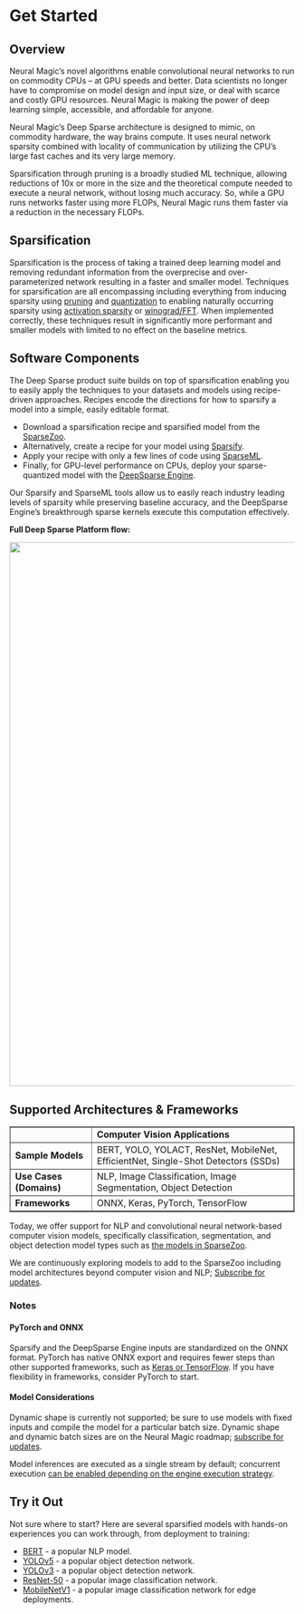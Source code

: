 <!--
Copyright (c) 2021 - present / Neuralmagic, Inc. All Rights Reserved.

Licensed under the Apache License, Version 2.0 (the "License");
you may not use this file except in compliance with the License.
You may obtain a copy of the License at

   http://www.apache.org/licenses/LICENSE-2.0

Unless required by applicable law or agreed to in writing,
software distributed under the License is distributed on an "AS IS" BASIS,
WITHOUT WARRANTIES OR CONDITIONS OF ANY KIND, either express or implied.
See the License for the specific language governing permissions and
limitations under the License.
-->

# Get Started

## Overview

Neural Magic’s novel algorithms enable convolutional neural networks to run on commodity CPUs – at GPU speeds and better. Data scientists no longer have to compromise on model design and input size, or deal with scarce and costly GPU resources. Neural Magic is making the power of deep learning simple, accessible, and affordable for anyone. 

Neural Magic’s Deep Sparse architecture is designed to mimic, on commodity hardware, the way brains compute. It uses neural network sparsity combined with locality of communication by utilizing the CPU’s large fast caches and its very large memory.

Sparsification through pruning is a broadly studied ML technique, allowing reductions of 10x or more in the size and the theoretical compute needed to execute a neural network, without losing much accuracy. So, while a GPU runs networks faster using more FLOPs, Neural Magic runs them faster via a reduction in the necessary FLOPs. 


## Sparsification
 
Sparsification is the process of taking a trained deep learning model and removing redundant information from the overprecise and over-parameterized network resulting in a faster and smaller model. Techniques for sparsification are all encompassing including everything from inducing sparsity using [pruning](https://neuralmagic.com/blog/pruning-overview/) and [quantization](https://arxiv.org/abs/1609.07061) to enabling naturally occurring sparsity using [activation sparsity](http://proceedings.mlr.press/v119/kurtz20a.html) or [winograd/FFT](https://arxiv.org/abs/1509.09308). When implemented correctly, these techniques result in significantly more performant and smaller models with limited to no effect on the baseline metrics.

## Software Components

The Deep Sparse product suite builds on top of sparsification enabling you to easily apply the techniques to your datasets and models using recipe-driven approaches. Recipes encode the directions for how to sparsify a model into a simple, easily editable format.
 
- Download a sparsification recipe and sparsified model from the [SparseZoo](https://github.com/neuralmagic/sparsezoo).
- Alternatively, create a recipe for your model using [Sparsify](https://github.com/neuralmagic/sparsify).
- Apply your recipe with only a few lines of code using [SparseML](https://github.com/neuralmagic/sparseml).
- Finally, for GPU-level performance on CPUs, deploy your sparse-quantized model with the [DeepSparse Engine](https://github.com/neuralmagic/deepsparse).

Our Sparsify and SparseML tools allow us to easily reach industry leading levels of sparsity while preserving baseline accuracy, and the DeepSparse Engine’s breakthrough sparse kernels execute this computation effectively.

**Full Deep Sparse Platform flow:**  

<img src="https://docs.neuralmagic.com/docs/source/sparsification/flow-overview.svg" width="960px">

## Supported Architectures & Frameworks

<table cellspacing="3" cellpadding="3" border="1">
  <tr>
   <td>
   </td>
   <td><strong>Computer Vision Applications</strong>
   </td>
  </tr>
  <tr>
   <td><strong>Sample Models</strong>
   </td>
   <td>BERT, YOLO, YOLACT, ResNet, MobileNet, EfficientNet, Single-Shot Detectors (SSDs)
   </td>
  </tr>
  <tr>
   <td><strong>Use Cases (Domains)</strong>
   </td>
   <td>NLP, Image Classification, Image Segmentation, Object Detection
   </td>
  </tr>
  <tr>
   <td><strong>Frameworks</strong>
   </td>
   <td>ONNX, Keras, PyTorch, TensorFlow
   </td>
  </tr>
</table>
<p></p>

Today, we offer support for NLP and convolutional neural network-based computer vision models, specifically classification, segmentation, and object detection model types such as [the models in SparseZoo](https://sparsezoo.neuralmagic.com).

We are continuously exploring models to add to the SparseZoo including model architectures beyond computer vision and NLP; [Subscribe for updates](http://neuralmagic.com/subscribe).

### Notes

#### PyTorch and ONNX

Sparsify and the DeepSparse Engine inputs are standardized on the ONNX format. PyTorch has native ONNX export and requires fewer steps than other supported frameworks, such as [Keras or TensorFlow](https://docs.neuralmagic.com/sparseml/source/onnx_export.html). If you have flexibility in frameworks, consider PyTorch to start.

#### Model Considerations

Dynamic shape is currently not supported; be sure to use models with fixed inputs and compile the model for a particular batch size. Dynamic shape and dynamic batch sizes are on the Neural Magic roadmap; [subscribe for updates](http://neuralmagic.com/subscribe).

Model inferences are executed as a single stream by default; concurrent execution [can be enabled depending on the engine execution strategy](https://docs.neuralmagic.com/deepsparse/main/source/scheduler.html). 

## Try it Out

Not sure where to start? Here are several sparsified models with hands-on experiences you can work through, from deployment to training:

- [BERT](https://sparsezoo.neuralmagic.com/getting-started/bert) - a popular NLP model.
- [YOLOv5](https://sparsezoo.neuralmagic.com/getting-started/yolov5) - a popular object detection network.
- [YOLOv3](https://sparsezoo.neuralmagic.com/getting-started/yolov3) - a popular object detection network.
- [ResNet-50](https://sparsezoo.neuralmagic.com/getting-started/resnet_v1-50) - a popular image classification network.
- [MobileNetV1](https://sparsezoo.neuralmagic.com/getting-started/mobilenet_v1-1.0) - a popular image classification network for edge deployments.



